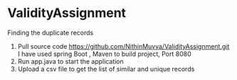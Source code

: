 # ValidityAssignment
Finding the duplicate records

1. Pull source code https://github.com/NithinMuvva/ValidityAssignment.git
   I have used spring Boot , Maven to build project, Port 8080
2. Run app.java to start the application
3. Upload a csv file to get the list of similar and unique records
